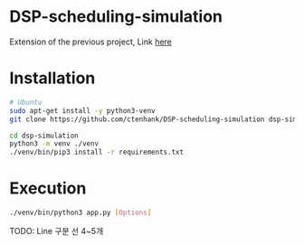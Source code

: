 # DSP-scheduling-simulation
Extension of the previous project, Link [here](https://github.com/ctenhank/GA-based-CS-algorithm)

# Installation

```bash
# Ubuntu
sudo apt-get install -y python3-venv
git clone https://github.com/ctenhank/DSP-scheduling-simulation dsp-simulation

cd dsp-simulation
python3 -m venv ./venv
./venv/bin/pip3 install -r requirements.txt
```

# Execution

```bash
./venv/bin/python3 app.py [Options]
```

TODO:
Line 구분
선 4~5개